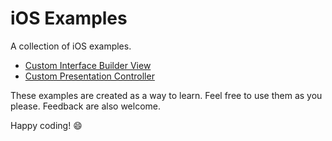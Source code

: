 # iOS Examples

A collection of iOS examples.

- [Custom Interface Builder View](CustomInterfaceBuilderView)
- [Custom Presentation Controller](CustomPresentationController)

These examples are created as a way to learn. Feel free to use them as you please.
Feedback are also welcome.

Happy coding! :smile:
